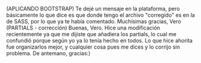 (APLICANDO BOOTSTRAP)
Te dejé un mensaje en la plataforma, pero básicamente lo que dice es que donde tengo el archivo "corregido" es en la de SASS, por lo que ya te había comentado.
Muchísimas gracias, Vero
(PARTIALS - corrección)
Buenas, Vero. Hice una modificación recientemente ya que me dijiste que añadiera los partials, lo cual me confundió porque según yo ya lo tenía hecho en todos.
Lo que hice ahorita fue organizarlos mejor, y cualquier cosa pues me dices y lo corrijo sin problema. De antemano, gracias:)
